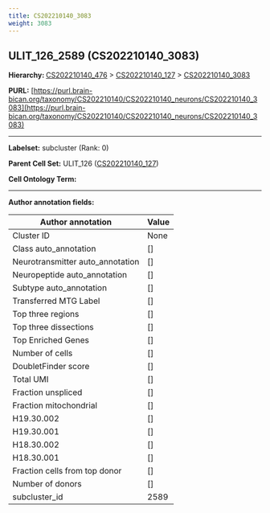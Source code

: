 ```yaml
---
title: CS202210140_3083
weight: 3083
---
```

## ULIT_126_2589 (CS202210140_3083)
<b>Hierarchy: </b>
[CS202210140_476](../CS202210140_476) >
[CS202210140_127](../CS202210140_127) >
[CS202210140_3083](../CS202210140_3083)

**PURL:** [https://purl.brain-bican.org/taxonomy/CS202210140/CS202210140_neurons/CS202210140_3083](https://purl.brain-bican.org/taxonomy/CS202210140/CS202210140_neurons/CS202210140_3083)

---


**Labelset:** subcluster (Rank: 0)

**Parent Cell Set:** ULIT_126 ([CS202210140_127](../CS202210140_127))



**Cell Ontology Term:** 

[MARKER GENES.]: #


---

[TRANSFERRED ANNOTATIONS.]: #


[AUTHOR ANNOTATION FIELDS.]: #


**Author annotation fields:**

| Author annotation | Value |
|-------------------|-------|
|Cluster ID|None|
|Class auto_annotation|[]|
|Neurotransmitter auto_annotation|[]|
|Neuropeptide auto_annotation|[]|
|Subtype auto_annotation|[]|
|Transferred MTG Label|[]|
|Top three regions|[]|
|Top three dissections|[]|
|Top Enriched Genes|[]|
|Number of cells|[]|
|DoubletFinder score|[]|
|Total UMI|[]|
|Fraction unspliced|[]|
|Fraction mitochondrial|[]|
|H19.30.002|[]|
|H19.30.001|[]|
|H18.30.002|[]|
|H18.30.001|[]|
|Fraction cells from top donor|[]|
|Number of donors|[]|
|subcluster_id|2589|

